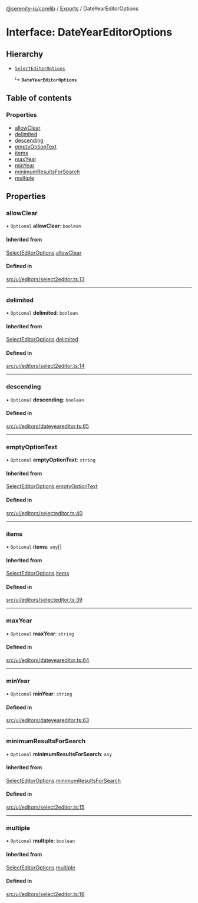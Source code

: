 [@serenity-is/corelib](../README.md) / [Exports](../modules.md) / DateYearEditorOptions

# Interface: DateYearEditorOptions

## Hierarchy

- [`SelectEditorOptions`](SelectEditorOptions.md)

  ↳ **`DateYearEditorOptions`**

## Table of contents

### Properties

- [allowClear](DateYearEditorOptions.md#allowclear)
- [delimited](DateYearEditorOptions.md#delimited)
- [descending](DateYearEditorOptions.md#descending)
- [emptyOptionText](DateYearEditorOptions.md#emptyoptiontext)
- [items](DateYearEditorOptions.md#items)
- [maxYear](DateYearEditorOptions.md#maxyear)
- [minYear](DateYearEditorOptions.md#minyear)
- [minimumResultsForSearch](DateYearEditorOptions.md#minimumresultsforsearch)
- [multiple](DateYearEditorOptions.md#multiple)

## Properties

### allowClear

• `Optional` **allowClear**: `boolean`

#### Inherited from

[SelectEditorOptions](SelectEditorOptions.md).[allowClear](SelectEditorOptions.md#allowclear)

#### Defined in

[src/ui/editors/select2editor.ts:13](https://github.com/serenity-is/serenity/blob/master/packages/corelib/src/ui/editors/select2editor.ts#L13)

___

### delimited

• `Optional` **delimited**: `boolean`

#### Inherited from

[SelectEditorOptions](SelectEditorOptions.md).[delimited](SelectEditorOptions.md#delimited)

#### Defined in

[src/ui/editors/select2editor.ts:14](https://github.com/serenity-is/serenity/blob/master/packages/corelib/src/ui/editors/select2editor.ts#L14)

___

### descending

• `Optional` **descending**: `boolean`

#### Defined in

[src/ui/editors/dateyeareditor.ts:65](https://github.com/serenity-is/serenity/blob/master/packages/corelib/src/ui/editors/dateyeareditor.ts#L65)

___

### emptyOptionText

• `Optional` **emptyOptionText**: `string`

#### Inherited from

[SelectEditorOptions](SelectEditorOptions.md).[emptyOptionText](SelectEditorOptions.md#emptyoptiontext)

#### Defined in

[src/ui/editors/selecteditor.ts:40](https://github.com/serenity-is/serenity/blob/master/packages/corelib/src/ui/editors/selecteditor.ts#L40)

___

### items

• `Optional` **items**: `any`[]

#### Inherited from

[SelectEditorOptions](SelectEditorOptions.md).[items](SelectEditorOptions.md#items)

#### Defined in

[src/ui/editors/selecteditor.ts:39](https://github.com/serenity-is/serenity/blob/master/packages/corelib/src/ui/editors/selecteditor.ts#L39)

___

### maxYear

• `Optional` **maxYear**: `string`

#### Defined in

[src/ui/editors/dateyeareditor.ts:64](https://github.com/serenity-is/serenity/blob/master/packages/corelib/src/ui/editors/dateyeareditor.ts#L64)

___

### minYear

• `Optional` **minYear**: `string`

#### Defined in

[src/ui/editors/dateyeareditor.ts:63](https://github.com/serenity-is/serenity/blob/master/packages/corelib/src/ui/editors/dateyeareditor.ts#L63)

___

### minimumResultsForSearch

• `Optional` **minimumResultsForSearch**: `any`

#### Inherited from

[SelectEditorOptions](SelectEditorOptions.md).[minimumResultsForSearch](SelectEditorOptions.md#minimumresultsforsearch)

#### Defined in

[src/ui/editors/select2editor.ts:15](https://github.com/serenity-is/serenity/blob/master/packages/corelib/src/ui/editors/select2editor.ts#L15)

___

### multiple

• `Optional` **multiple**: `boolean`

#### Inherited from

[SelectEditorOptions](SelectEditorOptions.md).[multiple](SelectEditorOptions.md#multiple)

#### Defined in

[src/ui/editors/select2editor.ts:16](https://github.com/serenity-is/serenity/blob/master/packages/corelib/src/ui/editors/select2editor.ts#L16)
